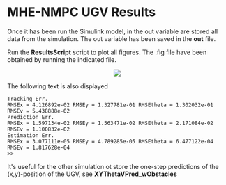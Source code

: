 # MHE-NMPC UGV Results 
Once it has been run the Simulink model, in the out variable are stored all data from the simulation.
The out variable has been saved in the **out** file.

Run the **ResultsScript** script to plot all figures. The .fig file have been obtained by running the indicated file.
<p align="center">
<img src="Figure5.png">
</p>
The following text is also displayed

```shell
Tracking Err.
RMSEx = 4.126892e-02 RMSEy = 1.327781e-01 RMSEtheta = 1.302032e-01 RMSEv = 5.438888e-02
Prediction Err.
RMSEx = 1.597134e-02 RMSEy = 1.563471e-02 RMSEtheta = 2.171084e-02 RMSEv = 1.100832e-02
Estimation Err.
RMSEx = 3.077111e-05 RMSEy = 4.789285e-05 RMSEtheta = 6.477122e-04 RMSEv = 1.817628e-04
>>
```

It's useful for the other simulation ot store the one-step predictions of the (x,y)-position of the UGV, see **XYThetaVPred_wObstacles**
